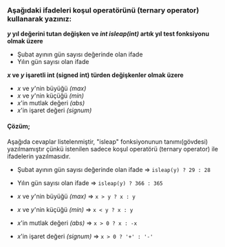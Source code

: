 ### Aşağıdaki ifadeleri koşul operatörünü (ternary operator) kullanarak yazınız:

**_y_ yıl değerini tutan değişken ve _int isleap(int)_ artık yıl test fonksiyonu olmak üzere**
- Şubat ayının gün sayısı değerinde olan ifade
- Yılın gün sayısı olan ifade

**_x_ ve _y_ işaretli int (signed int) türden  değişkenler olmak üzere**
- _x_ ve _y_'nin büyüğü _(max)_
- _x_ ve _y_'nin küçüğü _(min)_
- _x_'in mutlak değeri _(abs)_
- _x_'in işaret değeri _(signum)_


#### Çözüm;

Aşağıda cevaplar listelenmiştir, "isleap" fonksiyonunun tanımı(gövdesi) yazılmamıştır çünkü istenilen sadece koşul operatörü (ternary operator) ile ifadelerin yazılmasıdır.

- Şubat ayının gün sayısı değerinde olan ifade => `isleap(y) ? 29 : 28`
- Yılın gün sayısı olan ifade => `isleap(y) ? 366 : 365`

- _x_ ve _y_'nin büyüğü _(max)_ => `x > y ? x : y`
- _x_ ve _y_'nin küçüğü _(min)_ => `x < y ? x : y`
- _x_'in mutlak değeri _(abs)_ => `x > 0 ? x : -x`
- _x_'in işaret değeri _(signum)_ => `x > 0 ? '+' : '-'`